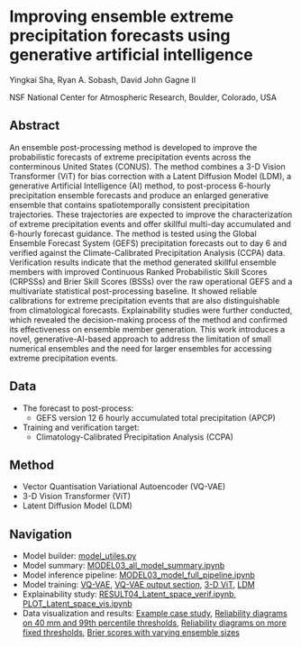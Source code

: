 # Improving ensemble extreme precipitation forecasts using generative artificial intelligence

Yingkai Sha, Ryan A. Sobash, David John Gagne II

NSF National Center for Atmospheric Research, Boulder, Colorado, USA

## Abstract

An ensemble post-processing method is developed to improve the probabilistic forecasts of extreme precipitation events across the conterminous United States (CONUS). The method combines a 3-D Vision Transformer (ViT) for bias correction with a Latent Diffusion Model (LDM), a generative Artificial Intelligence (AI) method, to post-process 6-hourly precipitation ensemble forecasts and produce an enlarged generative ensemble that contains spatiotemporally consistent precipitation trajectories. These trajectories are expected to improve the characterization of extreme precipitation events and offer skillful multi-day accumulated and 6-hourly forecast guidance. The method is tested using the Global Ensemble Forecast System (GEFS) precipitation forecasts out to day 6 and verified against the Climate-Calibrated Precipitation Analysis (CCPA) data. Verification results indicate that the method generated skillful ensemble members with improved Continuous Ranked Probabilistic Skill Scores (CRPSSs) and Brier Skill Scores (BSSs) over the raw operational GEFS and a multivariate statistical post-processing baseline. It showed reliable calibrations for extreme precipitation events that are also distinguishable from climatological forecasts. Explainability studies were further conducted, which revealed the decision-making process of the method and confirmed its effectiveness on ensemble member generation. This work introduces a novel, generative-AI-based approach to address the limitation of small numerical ensembles and the need for larger ensembles for accessing extreme precipitation events.

## Data
* The forecast to post-process:
  * GEFS version 12 6 hourly accumulated total precipitation (APCP)
* Training and verification target:
  * Climatology-Calibrated Precipitation Analysis (CCPA)

## Method
* Vector Quantisation Variational Autoencoder (VQ-VAE)
* 3-D Vision Transformer (ViT)
* Latent Diffusion Model (LDM)

## Navigation
* Model builder: [model_utiles.py](https://github.com/yingkaisha/ViT_Diffusion_GEFS/blob/main/libs/model_utils.py)
* Model summary: [MODEL03_all_model_summary.ipynb](https://github.com/yingkaisha/ViT_Diffusion_GEFS/blob/main/MODEL03_all_model_summary.ipynb)
* Model inference pipeline: [MODEL03_model_full_pipeline.ipynb](https://github.com/yingkaisha/ViT_Diffusion_GEFS/blob/main/MODEL03_model_full_pipeline.ipynb)
* Model training: [VQ-VAE](https://github.com/yingkaisha/ViT_Diffusion_GEFS/blob/main/MODEL00_VQ_VAE_main.ipynb), [VQ-VAE output section](https://github.com/yingkaisha/ViT_Diffusion_GEFS/blob/main/MODEL00_VQ_VAE_refine.ipynb), [3-D ViT](https://github.com/yingkaisha/ViT_Diffusion_GEFS/blob/main/MODEL01_ViT_48h_pretrain.ipynb), [LDM](https://github.com/yingkaisha/ViT_Diffusion_GEFS/blob/main/MODEL02_LDM_3d_main.ipynb)
* Explainability study: [RESULT04_Latent_space_verif.ipynb](https://github.com/yingkaisha/ViT_Diffusion_GEFS/blob/main/RESULT04_Latent_space_verif.ipynb), [PLOT_Latent_space_vis.ipynb](https://github.com/yingkaisha/ViT_Diffusion_GEFS/blob/main/PLOT_Latent_space_vis.ipynb)
* Data visualization and results: [Example case study](https://github.com/yingkaisha/ViT_Diffusion_GEFS/blob/main/PLOT_example.ipynb), [Reliability diagrams on 40 mm and 99th percentile thresholds](https://github.com/yingkaisha/ViT_Diffusion_GEFS/blob/main/PLOT_reliability_diagrams.ipynb), [Reliability diagrams on more fixed thresholds](https://github.com/yingkaisha/ViT_Diffusion_GEFS/blob/main/PLOT_reliability_diagrams_more_thres.ipynb), [Brier scores with varying ensemble sizes](https://github.com/yingkaisha/ViT_Diffusion_GEFS/blob/main/PLOT_BSS_ens_members.ipynb)

